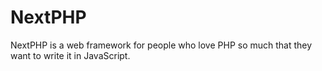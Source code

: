 # NextPHP

NextPHP is a web framework for people who love PHP so much that they want to write it in JavaScript.
